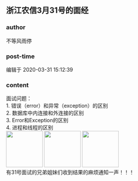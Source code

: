 ## 浙江农信3月31号的面经
### author 
不等风雨停
### post-time 

编辑于  2020-03-31 15:12:39
### content 
<div class="post-topic-des nc-post-content">
 <div>
  面试问题：
 </div>
 <div>
  1. 错误（error）和异常（exception）的区别
 </div>
 <div>
  2. 数据库中内连接和外连接的区别
 </div>
 <div>
  3. Error和Exception的区别
 </div>
 <div>
  4. 进程和线程的区别
 </div>
 <div>
  <img data-card-emoji="[面试必过]" height="100px" src="https://uploadfiles.nowcoder.com/images/20191018/63_1571399911125_75C168B671D4CE827FCA23907D85F114" width="100px"/>
  <img data-card-emoji="[面试必过]" height="100px" src="https://uploadfiles.nowcoder.com/images/20191018/63_1571399911125_75C168B671D4CE827FCA23907D85F114" width="100px"/>
  <img data-card-emoji="[面试必过]" height="100px" src="https://uploadfiles.nowcoder.com/images/20191018/63_1571399911125_75C168B671D4CE827FCA23907D85F114" width="100px"/>
 </div>
 <div>
  有31号面试的兄弟姐妹们收到结果的麻烦通知一声！！！
 </div>
</div>
